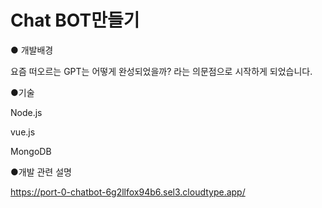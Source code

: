 # Chat BOT만들기

 ● 개발배경

요즘 떠오르는 GPT는 어떻게 완성되었을까? 라는 의문점으로 시작하게 되었습니다.

 ●기술
 
Node.js

vue.js

MongoDB

 ●개발 관련 설명




https://port-0-chatbot-6g2llfox94b6.sel3.cloudtype.app/

